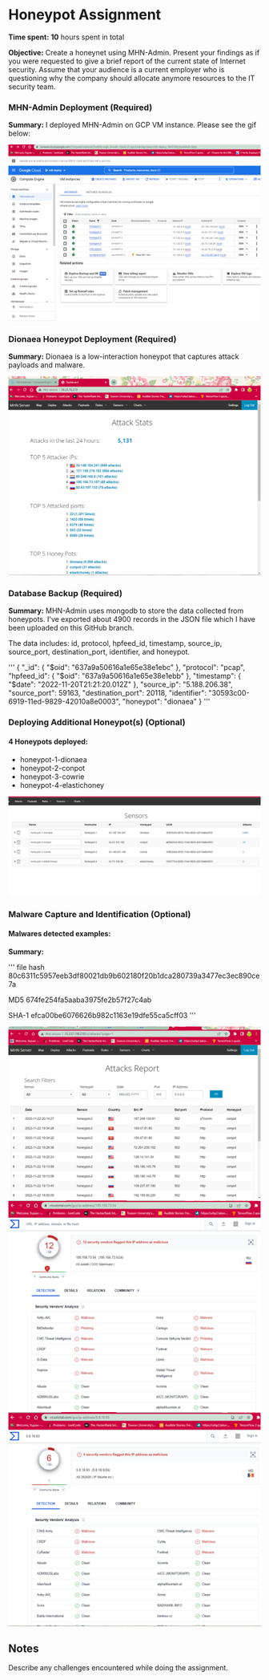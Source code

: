 # Honeypot Assignment

**Time spent:** **10** hours spent in total

**Objective:** 
Create a honeynet using MHN-Admin. Present your findings as if you were requested to give a brief report of the current state of Internet security. Assume that your audience is a current employer who is questioning why the company should allocate anymore resources to the IT security team.

### MHN-Admin Deployment (Required)

**Summary:** 
I deployed MHN-Admin on GCP VM instance. Please see the gif below:

<img src="mhn-admin.gif">

### Dionaea Honeypot Deployment (Required)

**Summary:** 
Dionaea is a low-interaction honeypot that captures attack payloads and malware.

<img src="mhn.gif">

### Database Backup (Required) 

**Summary:** 
MHN-Admin uses mongodb to store the data collected from honeypots.
I've exported about 4900 records in the JSON file which I have been uploaded on this GitHub branch.

The data includes: 
id, protocol, hpfeed_id, timestamp, source_ip, source_port, destination_port, identifier, and honeypot.

'''
{
  "_id": {
    "$oid": "637a9a50616a1e65e38e1ebc"
  },
  "protocol": "pcap",
  "hpfeed_id": {
    "$oid": "637a9a50616a1e65e38e1ebb"
  },
  "timestamp": {
    "$date": "2022-11-20T21:21:20.012Z"
  },
  "source_ip": "5.188.206.38",
  "source_port": 59163,
  "destination_port": 20118,
  "identifier": "30593c00-6919-11ed-9829-42010a8e0003",
  "honeypot": "dionaea"
}
'''
### Deploying Additional Honeypot(s) (Optional)

#### 4 Honeypots deployed:
- honeypot-1-dionaea
- honeypot-2-conpot
- honeypot-3-cowrie
- honeypot-4-elastichoney

<img src="honeypots.png">


### Malware Capture and Identification (Optional)

#### Malwares detected examples:

**Summary:**

''' 
file hash   80c6311c5957eeb3df80021db9b602180f20b1dca280739a3477ec3ec890ce7a

MD5	674fe254fa5aaba3975fe2b57f27c4ab

SHA-1	efca00be6076626b982c1163e19dfe55ca5cff03
'''

<img src=malicious.gif>

<img src="malware1.png">

<img src="malware2.png">

## Notes

Describe any challenges encountered while doing the assignment.
